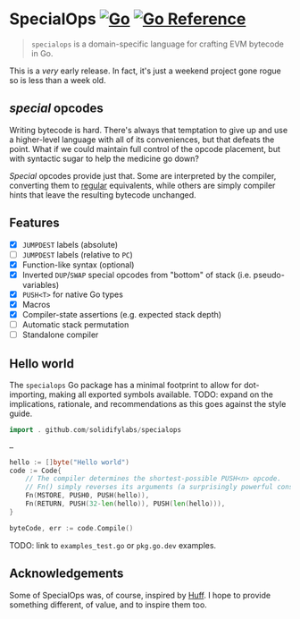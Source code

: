 # SpecialOps [![Go](https://github.com/solidifylabs/specialops/actions/workflows/go.yml/badge.svg)](https://github.com/solidifylabs/specialops/actions/workflows/go.yml) [![Go Reference](https://pkg.go.dev/badge/github.com/solidifylabs/specialops.svg)](https://pkg.go.dev/github.com/solidifylabs/specialops)

> `specialops` is a domain-specific language for crafting EVM bytecode in Go.

This is a _very_ early release. In fact, it's just a weekend project gone rogue
so is less than a week old.

## _special_ opcodes

Writing bytecode is hard. There's always that temptation to give up and use a
higher-level language with all of its conveniences, but that defeats the point.
What if we could maintain full control of the opcode placement, but with
syntactic sugar to help the medicine go down?

*Special* opcodes provide just that. Some are interpreted by the compiler,
converting them to
[regular](https://pkg.go.dev/github.com/ethereum/go-ethereum/core/vm#OpCode)
equivalents, while others are simply compiler hints that leave the resulting
bytecode unchanged.

## Features

- [x] `JUMPDEST` labels (absolute)
- [ ] `JUMPDEST` labels (relative to `PC`)
- [x] Function-like syntax (optional)
- [x] Inverted `DUP`/`SWAP` special opcodes from "bottom" of stack (i.e. pseudo-variables)
- [x] `PUSH<T>` for native Go types
- [x] Macros
- [x] Compiler-state assertions (e.g. expected stack depth)
- [ ] Automatic stack permutation
- [ ] Standalone compiler

## Hello world

The `specialops` Go package has a minimal footprint to allow for dot-importing,
making all exported symbols available. TODO: expand on the implications,
rationale, and recommendations as this goes against the style guide.

```go
import . github.com/solidifylabs/specialops

…

hello := []byte("Hello world")
code := Code{
    // The compiler determines the shortest-possible PUSH<n> opcode.
    // Fn() simply reverses its arguments (a surprisingly powerful construct)!
    Fn(MSTORE, PUSH0, PUSH(hello)),
    Fn(RETURN, PUSH(32-len(hello)), PUSH(len(hello))),
}

byteCode, err := code.Compile()
```

TODO: link to `examples_test.go` or `pkg.go.dev` examples.

## Acknowledgements

Some of SpecialOps was, of course, inspired by
[Huff](https://github.com/huff-language). I hope to provide something different,
of value, and to inspire them too.